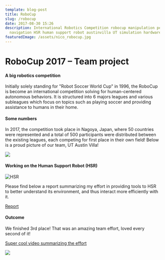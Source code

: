 ```yaml
---
template: blog-post
title: RoboCup
slug: /robocup
date: 2017-08-30 15:26
description: International Robotics Competition robocup manipulation perception
  navigation HSR human support robot austinvilla UT simulation hardware gazebo
featuredImage: /assets/nico_robocup.jpg
---
```

<!--StartFragment-->

# RoboCup 2017 – Team project

#### A big robotics competition

Initially solely standing for "Robot Soccer World Cup" in 1996, the RoboCup is become an international competition solving for human-centered autonomous behaviors. It is structured into 6 majors leagues and various subleagues which focus on topics such as playing soccer and providing assistance to humans in their home.

#### Some numbers

In 2017, the competition took place in Nagoya, Japan, where 50 countries were represented and a total of 500 participants were distributed between the existing leagues, each competing for first place in their own field! Below is a proud picture of our team, UT Austin Villa!

![](/assets/image1.jpg)

#### Working on the Human Support Robot (HSR)

![HSR](/assets/hsr.jpg)

Please find below a report summarizing my effort in providing tools to HSR to better understand its environment, and thus interact more efficiently with it.

[Report](https://www.dropbox.com/s/xb7wpd72bk2970j/Article%20Nicolas%20Brissonneau.pdf?dl=0)

#### Outcome

We finished 3rd place! That was an amazing team effort, loved every second of it!

[Super cool video summarizing the effort](https://www.youtube.com/watch?v=19GxZfZhyfM&feature=emb_title&ab_channel=UTHumanCenteredRoboticsLab)

![](/assets/third_place.jpg)

<!--EndFragment-->